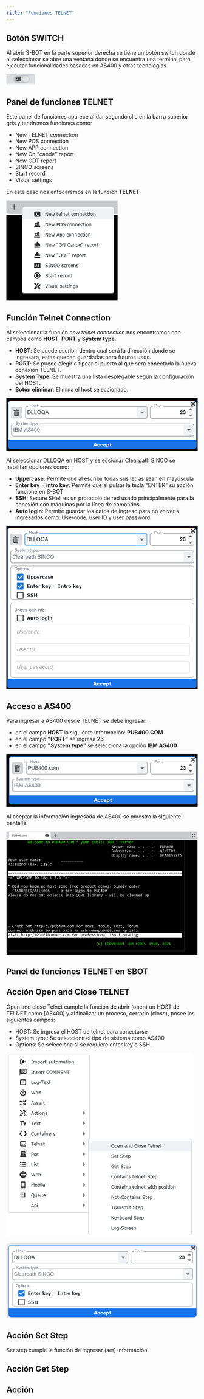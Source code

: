 ```yaml
---
title: "Funciones TELNET"
---
```


## Botón SWITCH 

Al abrir S-BOT en la parte superior derecha se tiene un botón switch donde al seleccionar se abre una ventana donde se encuentra una terminal para ejecutar funcionalidades basadas en AS400 y otras tecnologías

![Boton-switch](./TELNET/botonswitch.png)

## Panel de funciones TELNET

Este panel de funciones aparece al dar segundo clic en la barra superior gris y tendremos funciones como:

- New TELNET connection
- New POS connection
- New APP connection
- New On "cande" report
- New ODT report
- SINCO screens
- Start record
- Visual settings

En este caso nos enfocaremos en la función **TELNET**

![TELNET](./TELNET/funciones.png)

## Función Telnet Connection

Al seleccionar la función _new telnet connection_ nos encontramos con campos como **HOST**, **PORT** y **System type**.

- **HOST**: Se puede escribir dentro cual será la dirección donde se ingresara, estas quedan guardadas para futuros usos.
- **PORT**: Se puede elegir o tipear el puerto al que será conectada la nueva conexión TELNET.
- **System Type**: Se muestra una lista desplegable según la configuración del HOST.
- **Botón eliminar**: Elimina el host seleccionado.

![HOST](./TELNET/systemtype.png)

Al seleccionar DLLOQA en HOST y seleccionar Clearpath SINCO se habilitan opciones como:

- **Uppercase**: Permite que al escribir todas sus letras sean en mayúscula
- **Enter key** = **intro key**: Permite que al pulsar la tecla "ENTER" su acción funcione en S-BOT
- **SSH**: Secure SHell es un protocolo de red usado principalmente para la conexión con máquinas por la línea de comandos. 
- **Auto login**: Permite guardar los datos de ingreso para no volver a ingresarlos como: Usercode, user ID y user password

![HOST3](./TELNET/HOST.png)

## Acceso a AS400

Para ingresar a AS400 desde TELNET se debe ingresar: 
- en el campo **HOST** la siguiente información: **PUB400.COM** 
- en el campo **"PORT"** se ingresa **23**
- en el campo **"System type"** se selecciona la opción **IBM AS400**

![AS400](./AS400/as400.png)

Al aceptar la información ingresada de AS400 se muestra la siguiente pantalla.

![AS400](./AS400/start.png)


## Panel de funciones TELNET en SBOT

## Acción Open and Close TELNET

Open and close Telnet cumple la función de abrir (open) un HOST de TELNET como [AS400] y al finalizar un proceso, cerrarlo (close), posee los siguientes campos: 

* HOST: Se ingresa el HOST de telnet para conectarse
* System type: Se selecciona el tipo de sistema como AS400
* Options: Se selecciona si se requiere enter key o SSH.

![OPENANDCLOSE](./OpenCloseTelnet/OpenClose.png)

![OPENANDCLOSE](./OpenCloseTelnet/HOST.png)

## Acción Set Step

Set step cumple la función de ingresar (set) información  

## Acción Get Step

## Acción 